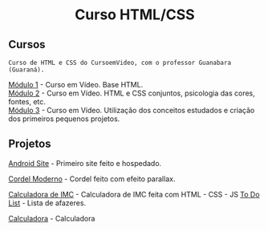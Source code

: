 <h1 align="center">Curso HTML/CSS</h1>


## Cursos
```
Curso de HTML e CSS do CursoemVideo, com o professor Guanabara (Guaraná).

```
[Módulo 1](https://www.youtube.com/watch?v=Ejkb_YpuHWs&list=PLHz_AreHm4dkZ9-atkcmcBaMZdmLHft8n) - Curso em Vídeo. Base HTML. <br>
[Módulo 2](https://www.youtube.com/watch?v=vPNIAJ9B4hg&list=PLHz_AreHm4dlUpEXkY1AyVLQGcpSgVF8s) - Curso em Vídeo. HTML e CSS conjuntos, psicologia das cores, fontes, etc. <br>
[Módulo 3](https://www.youtube.com/watch?v=ofFgnDtn_1c&list=PLHz_AreHm4dmcAviDwiGgHbeEJToxbOpZ) - Curso em Vídeo. Utilização dos conceitos estudados e criação dos primeiros pequenos projetos. <br>
## Projetos
[Android Site](https://p3dr0dev.github.io/HTML-CSS/android-desafio/index.html) - Primeiro site feito e hospedado.

[Cordel Moderno](https://p3dr0dev.github.io/HTML-CSS/cordel-desafio/cordel.html) - Cordel feito com efeito parallax.

[Calculadora de IMC](https://p3dr0dev.github.io/JavaScript/IMC/index.html) - Calculadora de IMC feita com HTML - CSS - JS 
[To Do List](https://p3dr0dev.github.io/JavaScript/ToDoList/index.html) - Lista de afazeres.

[Calculadora](https://p3dr0dev.github.io/JavaScript/Calc/index.html) - Calculadora
